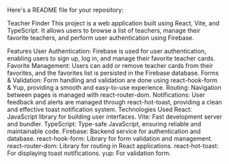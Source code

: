Here's a README file for your repository:

Teacher Finder
This project is a web application built using React, Vite, and TypeScript. It allows users to browse a list of teachers, manage their favorite teachers, and perform user authentication using Firebase.

Features
User Authentication: Firebase is used for user authentication, enabling users to sign up, log in, and manage their favorite teacher cards.
Favorite Management: Users can add or remove teacher cards from their favorites, and the favorites list is persisted in the Firebase database.
Forms & Validation: Form handling and validation are done using react-hook-form & Yup, providing a smooth and easy-to-use experience.
Routing: Navigation between pages is managed with react-router-dom.
Notifications: User feedback and alerts are managed through react-hot-toast, providing a clean and effective toast notification system.
Technologies Used
React: JavaScript library for building user interfaces.
Vite: Fast development server and bundler.
TypeScript: Type-safe JavaScript, ensuring reliable and maintainable code.
Firebase: Backend service for authentication and database.
react-hook-form: Library for form validation and management.
react-router-dom: Library for routing in React applications.
react-hot-toast: For displaying toast notifications.
yup: For validation form.
